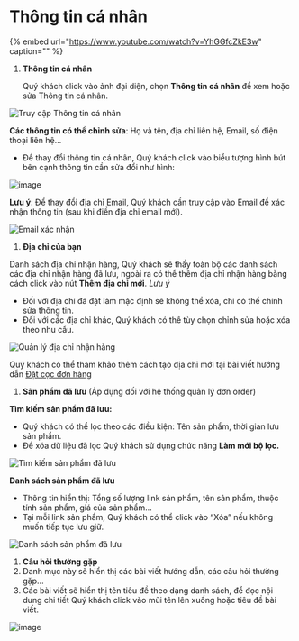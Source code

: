 # Thông tin cá nhân

{% embed url="https://www.youtube.com/watch?v=YhGGfcZkE3w" caption="" %}

1. **Thông tin cá nhân**

   Quý khách click vào ảnh đại diện, chọn **Thông tin cá nhân** để xem hoặc sửa Thông tin cá nhân.

![Truy c&#x1EAD;p Th&#xF4;ng tin c&#xE1; nh&#xE2;n](https://user-images.githubusercontent.com/73226975/103864938-03270d80-50f6-11eb-9b6f-b13503744302.png)

**Các thông tin có thể chỉnh sửa**: Họ và tên, địa chỉ liên hệ, Email, số điện thoại liên hệ...

* Để thay đổi thông tin cá nhân, Quý khách click vào biểu tượng hình bút bên cạnh thông tin cần sửa đổi như hình:

![image](https://user-images.githubusercontent.com/85599407/127995970-9fcb00fb-d7f4-4a71-84a8-d8f7689b7289.png)

**Lưu ý**: Để thay đổi địa chỉ Email, Quý khách cần truy cập vào Email để xác nhận thông tin \(sau khi điền địa chỉ email mới\).

![Email x&#xE1;c nh&#x1EAD;n](https://user-images.githubusercontent.com/73226975/104561388-e94b7480-5679-11eb-9daf-c489d87f4367.png)

1. **Địa chỉ của bạn**

Danh sách địa chỉ nhận hàng, Quý khách sẽ thấy toàn bộ các danh sách các địa chỉ nhận hàng đã lưu, ngoài ra có thể thêm địa chỉ nhận hàng bằng cách click vào nút **Thêm địa chỉ mới**. _Lưu ý_

* Đối với địa chỉ đã đặt làm mặc định sẽ không thể xóa, chỉ có thể chỉnh sửa thông tin. 
* Đối với các địa chỉ khác, Quý khách có thể tùy chọn chỉnh sửa hoặc xóa theo nhu cầu.

![Qu&#x1EA3;n l&#xFD; &#x111;&#x1ECB;a ch&#x1EC9; nh&#x1EAD;n h&#xE0;ng](https://user-images.githubusercontent.com/73226975/104695584-94723180-573f-11eb-9431-ba51a9422123.png)

Quý khách có thể tham khảo thêm cách tạo địa chỉ mới tại bài viết hướng dẫn [Đặt cọc đơn hàng](https://hd.gobiz.vn/m2/customers-order/datcoc)

1. **Sản phẩm đã lưu** \(Áp dụng đối với hệ thống quản lý đơn order\)

**Tìm kiếm sản phẩm đã lưu:**

* Quý khách có thể lọc theo các điều kiện: Tên sản phẩm, thời gian lưu sản phẩm.
* Để xóa dữ liệu đã lọc Quý khách sử dụng chức năng **Làm mới bộ lọc.**

![T&#xEC;m ki&#x1EBF;m s&#x1EA3;n ph&#x1EA9;m &#x111;&#xE3; l&#x1B0;u](https://user-images.githubusercontent.com/73226975/104710569-d062c200-5752-11eb-8a7c-942729a80e7b.png)

**Danh sách sản phẩm đã lưu**

* Thông tin hiển thị: Tổng số lượng link sản phẩm, tên sản phẩm, thuộc tính sản phẩm, giá của sản phẩm...
* Tại mỗi link sản phẩm, Quý khách có thể click vào “Xóa” nếu không muốn tiếp tục lưu giữ.

![Danh s&#xE1;ch s&#x1EA3;n ph&#x1EA9;m &#x111;&#xE3; l&#x1B0;u](https://user-images.githubusercontent.com/73226975/104710873-2df70e80-5753-11eb-94d7-c83ca06ab265.png)

1. **Câu hỏi thường gặp**
2. Danh mục này sẽ hiển thị các bài viết hướng dẫn, các câu hỏi thường gặp...
3. Các bài viết sẽ hiển thị tên tiêu đề theo dạng danh sách, để đọc nội dung chi tiết Quý khách click vào mũi tên lên xuống hoặc tiêu đề bài viết.

![image](https://user-images.githubusercontent.com/85599407/127990839-301e7404-9288-43a2-ace8-2a43927b1297.png)

